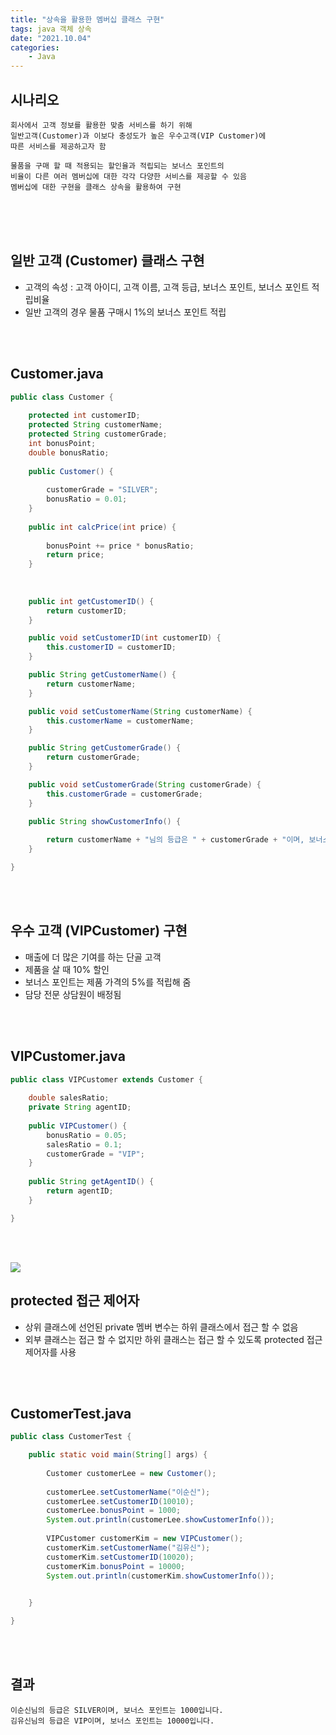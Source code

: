 ```yaml
---
title: "상속을 활용한 멤버십 클래스 구현"
tags: java 객체 상속
date: "2021.10.04"
categories: 
    - Java
---
```


## 시나리오
```
회사에서 고객 정보를 활용한 맞춤 서비스를 하기 위해 
일반고객(Customer)과 이보다 충성도가 높은 우수고객(VIP Customer)에 
따른 서비스를 제공하고자 함

물품을 구매 할 때 적용되는 할인율과 적립되는 보너스 포인트의
비율이 다른 여러 멤버십에 대한 각각 다양한 서비스를 제공할 수 있음
멤버십에 대한 구현을 클래스 상속을 활용하여 구현
```

<br>
<br>
<br>

## 일반 고객 (Customer) 클래스 구현
- 고객의 속성 : 고객 아이디, 고객 이름, 고객 등급, 보너스 포인트, 보너스 포인트 적립비율
- 일반 고객의 경우 물품 구매시 1%의 보너스 포인트 적립

<br>
<br>

## Customer.java
```java
public class Customer {
	
	protected int customerID;
	protected String customerName;
	protected String customerGrade;
	int bonusPoint;
	double bonusRatio;
	
	public Customer() {
		
		customerGrade = "SILVER";
		bonusRatio = 0.01;
	}
	
	public int calcPrice(int price) {
		
		bonusPoint += price * bonusRatio;
		return price;
	}
	
	
	
	public int getCustomerID() {
		return customerID;
	}

	public void setCustomerID(int customerID) {
		this.customerID = customerID;
	}

	public String getCustomerName() {
		return customerName;
	}

	public void setCustomerName(String customerName) {
		this.customerName = customerName;
	}

	public String getCustomerGrade() {
		return customerGrade;
	}

	public void setCustomerGrade(String customerGrade) {
		this.customerGrade = customerGrade;
	}

	public String showCustomerInfo() {
		
		return customerName + "님의 등급은 " + customerGrade + "이며, 보너스 포인트는 " + bonusPoint + "입니다.";
	}

}
```

<br>
<br>

## 우수 고객 (VIPCustomer) 구현
- 매출에 더 많은 기여를 하는 단골 고객
- 제품을 살 때 10% 할인
- 보너스 포인트는 제품 가격의 5%를 적립해 줌
- 담당 전문 상담원이 배정됨

<br>
<br>

## VIPCustomer.java
```java
public class VIPCustomer extends Customer {
	
	double salesRatio;
	private String agentID;
	
	public VIPCustomer() {
		bonusRatio = 0.05;
		salesRatio = 0.1;
		customerGrade = "VIP";
	}
	
	public String getAgentID() {
		return agentID;
	}

}
```

<br>
<br>

![](https://gitlab.com/easyspubjava/javacoursework/-/raw/master/Chapter3/3-02/img/customer.png)

## protected 접근 제어자
- 상위 클래스에 선언된 private 멤버 변수는 하위 클래스에서 접근 할 수 없음
- 외부 클래스는 접근 할 수 없지만 하위 클래스는 접근 할 수 있도록 protected 접근 제어자를 사용

<br>
<br>

## CustomerTest.java
```java
public class CustomerTest {

	public static void main(String[] args) {
		
		Customer customerLee = new Customer();
		
		customerLee.setCustomerName("이순신");
		customerLee.setCustomerID(10010);
		customerLee.bonusPoint = 1000;
		System.out.println(customerLee.showCustomerInfo());
		
		VIPCustomer customerKim = new VIPCustomer();
		customerKim.setCustomerName("김유신");
		customerKim.setCustomerID(10020);
		customerKim.bonusPoint = 10000;
		System.out.println(customerKim.showCustomerInfo());
		

	}

}
```

<br>
<br>

## 결과
```
이순신님의 등급은 SILVER이며, 보너스 포인트는 1000입니다.
김유신님의 등급은 VIP이며, 보너스 포인트는 10000입니다.
```